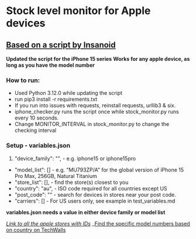 
# Stock level monitor for Apple devices 

## [Based on a script by Insanoid](https://github.com/insanoid/Apple-Store-Reserve-Monitor#apple-store-reserve-monitor)

**Updated the script for the iPhone 15 series**
**Works for any apple device, as long as you have the model number**

### How to run:
 - Used Python 3.12.0 while updating the script
 - run pip3 install -r requirements.txt
 - If you run into issues with requests, reinstall requests, urllib3 & six. 
 - iphone_checker.py runs the script once while stock_monitor.py runs every 10 seconds. 
 - Change MONITOR_INTERVAL in stock_monitor.py to change the checking interval

### Setup - variables.json
 1. "device_family": "", - e.g. iphone15 or iphone15pro
 - "model_list": [] - e.g. "MU793ZP/A" for the global version of iPhone 15 Pro Max, 256GB, Natural Titanium
 - "store_list": [], - find the store(s) closest to you 
 - "country": "au", - ISO code required for all countries except US
 - "post_code": "" - search for devices in stores near your post code. 
 - "carriers": [] - For US users only, see example in test_variables.md 

 **variables.json needs a value in either device family or model list**


_[Link to all the apple stores with IDs](https://gist.github.com/iF2007/ff127f7722af91c47c0cb44d6c1e961d)_
_[Find the specific model numbers based on country on TechWalls](https://www.techwalls.com/?s=iPhone+15+pro+max)
